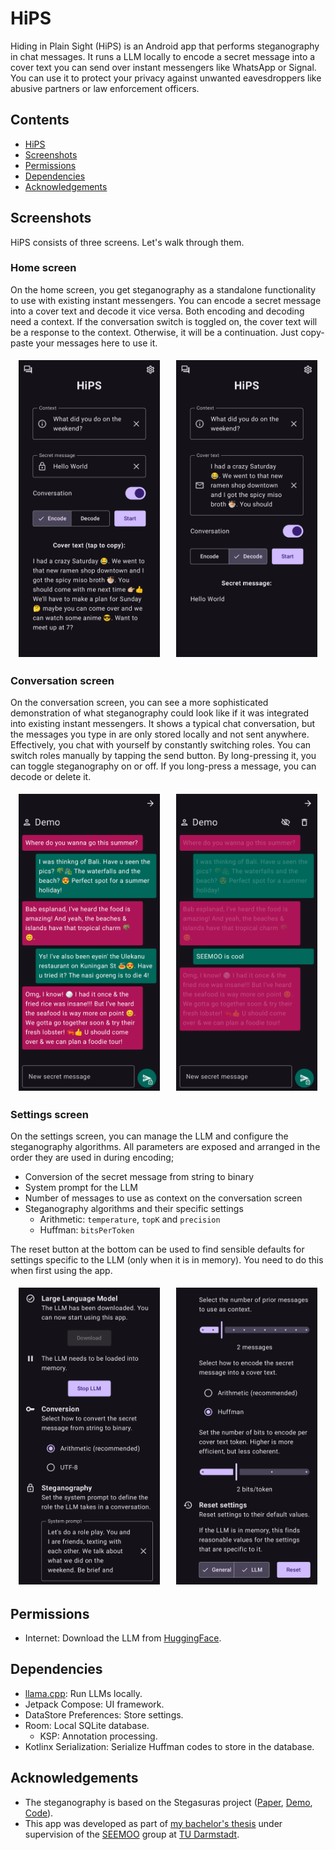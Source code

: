 # HiPS
Hiding in Plain Sight (HiPS) is an Android app that performs steganography in chat messages. It runs a LLM locally to encode a secret message into a cover text you can send over instant messengers like WhatsApp or Signal. You can use it to protect your privacy against unwanted eavesdroppers like abusive partners or law enforcement officers.

## Contents
- [HiPS](#hips)
- [Screenshots](#screenshots)
- [Permissions](#permissions)
- [Dependencies](#dependencies)
- [Acknowledgements](#acknowledgements)

## Screenshots
HiPS consists of three screens. Let's walk through them.

### Home screen
On the home screen, you get steganography as a standalone functionality to use with existing instant messengers. You can encode a secret message into a cover text and decode it vice versa. Both encoding and decoding need a context. If the conversation switch is toggled on, the cover text will be a response to the context. Otherwise, it will be a continuation. Just copy-paste your messages here to use it.

<div style="display: flex; justify-content: space-around;">
    <img src="./screenshots/hips_home_screen_a.png" alt="Home screen" style="width: 45%; margin: 5px;"/>
    <img src="./screenshots/hips_home_screen_b.png" alt="Home screen" style="width: 45%; margin: 5px;"/>
</div>

### Conversation screen
On the conversation screen, you can see a more sophisticated demonstration of what steganography could look like if it was integrated into existing instant messengers. It shows a typical chat conversation, but the messages you type in are only stored locally and not sent anywhere. Effectively, you chat with yourself by constantly switching roles. You can switch roles manually by tapping the send button. By long-pressing it, you can toggle steganography on or off. If you long-press a message, you can decode or delete it.

<div style="display: flex; justify-content: space-around;">
    <img src="./screenshots/hips_conversation_screen_a.png" alt="Conversation screen" style="width: 45%; margin: 5px;"/>
    <img src="./screenshots/hips_conversation_screen_b.png" alt="Conversation screen" style="width: 45%; margin: 5px;"/>
</div>

### Settings screen
On the settings screen, you can manage the LLM and configure the steganography algorithms. All parameters are exposed and arranged in the order they are used in during encoding;
- Conversion of the secret message from string to binary
- System prompt for the LLM
- Number of messages to use as context on the conversation screen
- Steganography algorithms and their specific settings
  - Arithmetic: `temperature`, `topK` and `precision`
  - Huffman: `bitsPerToken`

The reset button at the bottom can be used to find sensible defaults for settings specific to the LLM (only when it is in memory). You need to do this when first using the app.

<div style="display: flex; justify-content: space-around;">
    <img src="./screenshots/hips_settings_screen_a.png" alt="Settings screen" style="width: 45%; margin: 5px;"/>
    <img src="./screenshots/hips_settings_screen_b.png" alt="Settings screen" style="width: 45%; margin: 5px;"/>
</div>

## Permissions
- Internet: Download the LLM from [HuggingFace](https://huggingface.co/).

## Dependencies
- [llama.cpp](https://github.com/ggml-org/llama.cpp): Run LLMs locally.
- Jetpack Compose: UI framework.
- DataStore Preferences: Store settings.
- Room: Local SQLite database.
  - KSP: Annotation processing.
- Kotlinx Serialization: Serialize Huffman codes to store in the database.

## Acknowledgements
- The steganography is based on the Stegasuras project ([Paper](https://arxiv.org/abs/1909.01496), [Demo](https://steganography.live/), [Code](https://github.com/harvardnlp/NeuralSteganography)).
- This app was developed as part of [my bachelor's thesis](https://github.com/tobiasvonderheidt/bsc-thesis) under supervision of the [SEEMOO](https://seemoo.de/) group at [TU Darmstadt](https://www.tu-darmstadt.de/).
